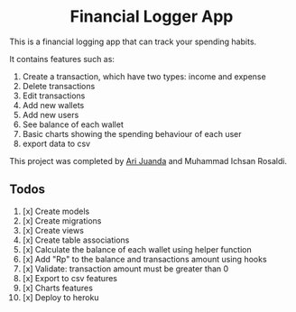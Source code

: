 <h1 align="center">Financial Logger App</h1>

<p>This is a financial logging app that can track your spending habits.

It contains features such as:
1. Create a transaction, which have two types: income and expense
2. Delete transactions
3. Edit transactions
4. Add new wallets
5. Add new users
6. See balance of each wallet
7. Basic charts showing the spending behaviour of each user
8. export data to csv

This project was completed by <a href="https://github.com/juandari">Ari Juanda</a> and Muhammad Ichsan Rosaldi.
</p>

## Todos

1. [x] Create models
2. [x] Create migrations
3. [x] Create views
4. [x] Create table associations
5. [x] Calculate the balance of each wallet using helper function
6. [x] Add "Rp" to the balance and transactions amount using hooks
7. [x] Validate: transaction amount must be greater than 0
8. [x] Export to csv features
9. [x] Charts features
10. [x] Deploy to heroku